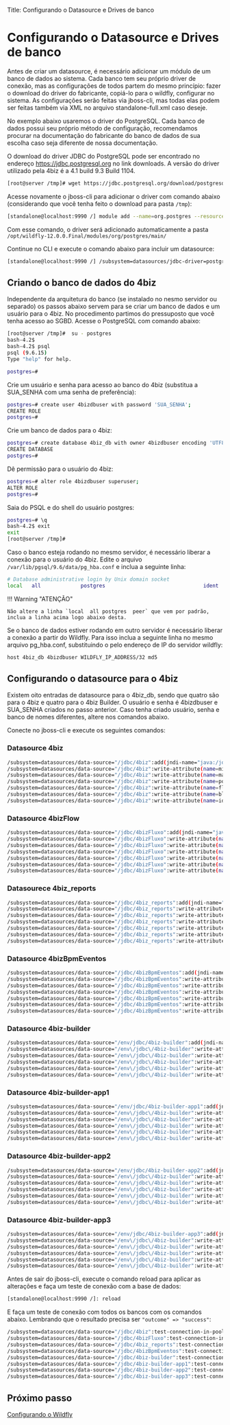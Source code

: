 Title: Configurando o Datasource e Drives de banco

# Configurando o Datasource e Drives de banco

Antes de criar um datasource, é necessário adicionar um módulo de um banco de dados ao sistema. Cada banco tem seu próprio driver de conexão, mas as configurações de todos partem do mesmo princípio: fazer o download do driver do fabricante, copiá-lo para o wildfly, configurar no sistema. As configurações serão feitas via jboss-cli, mas todas elas podem ser feitas também via XML no arquivo standalone-full.xml caso deseje.

No exemplo abaixo usaremos o driver do PostgreSQL. Cada banco de dados possui seu próprio método de configuração, recomendamos procurar na documentação do fabricante do banco de dados de sua escolha caso seja diferente de nossa documentação.

O download do driver JDBC do PostgreSQL pode ser encontrado no endereço https://jdbc.postgresql.org no link downloads. A versão do driver utilizado pela 4biz é a 4.1 build 9.3 Build 1104.

```sh
[root@server /tmp]# wget https://jdbc.postgresql.org/download/postgresql-9.3-1104.jdbc41.jar
```

Acesse novamente o jboss-cli para adicionar o driver com comando abaixo (considerando que você tenha feito o download para pasta `/tmp`):

```sh
[standalone@localhost:9990 /] module add --name=org.postgres --resources=/tmp/postgresql-9.3-1104.jdbc41.jar --dependencies=javax.api,javax.transaction.api
```

Com esse comando, o driver será adicionado automaticamente a pasta `/opt/wildfly-12.0.0.Final/modules/org/postgres/main/`

Continue no CLI e execute o comando abaixo para incluir um datasource:

```sh
[standalone@localhost:9990 /] /subsystem=datasources/jdbc-driver=postgres:add(driver-name="postgres",driver-module-name="org.postgres",driver-xa-datasource-class-name=org.postgresql.xa.PGXADataSource
```

## Criando o banco de dados do 4biz

Independente da arquitetura do banco (se instalado no nesmo servidor ou separado) os passos abaixo servem para se criar um banco de dados e um usuário para o 4biz. No procedimento partimos do pressuposto que você tenha acesso ao SGBD. Acesse o PostgreSQL com comando abaixo:

```sh
[root@server /tmp]#  su - postgres
bash-4.2$
bash-4.2$ psql
psql (9.6.15)
Type "help" for help.

postgres=#
```
Crie um usuário e senha para acesso ao banco do 4biz (substitua a SUA_SENHA com uma senha de preferência):

```sh
postgres=# create user 4bizdbuser with password 'SUA_SENHA';
CREATE ROLE
postgres=#
```
Crie um banco de dados para o 4biz:

```sh
postgres=# create database 4biz_db with owner 4bizdbuser encoding 'UTF8' tablespace pg_default;
CREATE DATABASE
postgres=#
```
Dê permissão para o usuário do 4biz:

```sh
postgres=# alter role 4bizdbuser superuser;
ALTER ROLE
postgres=#
```

Saia do PSQL e do shell do usuário postgres:

```sh
postgres=# \q
bash-4.2$ exit
exit
[root@server /tmp]#
```
Caso o banco esteja rodando no mesmo servidor, é necessário liberar a conexão para o usuário do 4biz. Edite o arquivo  `/var/lib/pgsql/9.6/data/pg_hba.conf` e inclua a seguinte linha:

```sh
# Database administrative login by Unix domain socket
local   all             postgres                                ident
```
!!! Warning "ATENÇÃO"

    Não altere a linha `local  all postgres  peer` que vem por padrão, inclua a linha acima logo abaixo desta.


Se o banco de dados estiver rodando em outro servidor é necessário liberar a conexão a partir do Wildfly. Para isso inclua a seguinte linha no mesmo arquivo pg_hba.conf, substituindo o pelo endereço de IP do servidor wildfly:

```sh
host 4biz_db 4bizdbuser WILDFLY_IP_ADDRESS/32 md5

```

## Configurando o datasource para o 4biz

Existem oito entradas de datasource para o 4biz_db, sendo que quatro são para o 4biz e quatro para o 4biz Builder. O usuário e senha é 4bizdbuser e SUA_SENHA criados no passo anterior. Caso tenha criado usuário, senha e banco de nomes diferentes, altere nos comandos abaixo.

Conecte no jboss-cli e execute os seguintes comandos:

### Datasource 4biz

```sh
/subsystem=datasources/data-source="/jdbc/4biz":add(jndi-name="java:/jdbc/4biz",driver-name="postgres",connection-url="jdbc:postgresql://pgdata.4biz.com:5432/4biz_db",user-name="4bizdbuser",password="exemplo123",driver-class="org.postgresql.Driver", enabled=true, use-java-context=true)
/subsystem=datasources/data-source="/jdbc/4biz":write-attribute(name=min-pool-size,value=10)
/subsystem=datasources/data-source="/jdbc/4biz":write-attribute(name=max-pool-size,value=300)
/subsystem=datasources/data-source="/jdbc/4biz":write-attribute(name=pool-prefill,value=true)
/subsystem=datasources/data-source="/jdbc/4biz":write-attribute(name=flush-strategy,value=FailingConnectionOnly)
/subsystem=datasources/data-source="/jdbc/4biz":write-attribute(name=blocking-timeout-wait-millis,value=60000)
/subsystem=datasources/data-source="/jdbc/4biz":write-attribute(name=idle-timeout-minutes,value=5)
```

### Datasource 4bizFlow

```sh
/subsystem=datasources/data-source="/jdbc/4bizFluxo":add(jndi-name="java:/jdbc/4bizFluxo",driver-name="postgres",connection-url="jdbc:postgresql://pgdata.4biz.com:5432/4biz_db",user-name="4bizdbuser",password="exemplo123",driver-class="org.postgresql.Driver", enabled=true, use-java-context=true)
/subsystem=datasources/data-source="/jdbc/4bizFluxo":write-attribute(name=min-pool-size,value=10)
/subsystem=datasources/data-source="/jdbc/4bizFluxo":write-attribute(name=max-pool-size,value=300)
/subsystem=datasources/data-source="/jdbc/4bizFluxo":write-attribute(name=pool-prefill,value=true)
/subsystem=datasources/data-source="/jdbc/4bizFluxo":write-attribute(name=flush-strategy,value=FailingConnectionOnly)
/subsystem=datasources/data-source="/jdbc/4bizFluxo":write-attribute(name=blocking-timeout-wait-millis,value=60000)
/subsystem=datasources/data-source="/jdbc/4bizFluxo":write-attribute(name=idle-timeout-minutes,value=5)
```

### Datasourece 4biz_reports

```sh
/subsystem=datasources/data-source="/jdbc/4biz_reports":add(jndi-name="java:/jdbc/4biz_reports",driver-name="postgres",connection-url="jdbc:postgresql://pgdata.4biz.com:5432/4biz_db",user-name="4bizdbuser",password="exemplo123",driver-class="org.postgresql.Driver", enabled=true, use-java-context=true)
/subsystem=datasources/data-source="/jdbc/4biz_reports":write-attribute(name=min-pool-size,value=10)
/subsystem=datasources/data-source="/jdbc/4biz_reports":write-attribute(name=max-pool-size,value=300)
/subsystem=datasources/data-source="/jdbc/4biz_reports":write-attribute(name=pool-prefill,value=true)
/subsystem=datasources/data-source="/jdbc/4biz_reports":write-attribute(name=flush-strategy,value=FailingConnectionOnly)
/subsystem=datasources/data-source="/jdbc/4biz_reports":write-attribute(name=blocking-timeout-wait-millis,value=60000)
/subsystem=datasources/data-source="/jdbc/4biz_reports":write-attribute(name=idle-timeout-minutes,value=5)
```

### Datasource 4bizBpmEventos

```sh
/subsystem=datasources/data-source="/jdbc/4bizBpmEventos":add(jndi-name="java:/jdbc/4bizBpmEventos",driver-name="postgres",connection-url="jdbc:postgresql://pgdata.4biz.com:5432/4biz_db",user-name="4bizdbuser",password="exemplo123",driver-class="org.postgresql.Driver", enabled=true, use-java-context=true)
/subsystem=datasources/data-source="/jdbc/4bizBpmEventos":write-attribute(name=min-pool-size,value=10)
/subsystem=datasources/data-source="/jdbc/4bizBpmEventos":write-attribute(name=max-pool-size,value=300)
/subsystem=datasources/data-source="/jdbc/4bizBpmEventos":write-attribute(name=pool-prefill,value=true)
/subsystem=datasources/data-source="/jdbc/4bizBpmEventos":write-attribute(name=flush-strategy,value=FailingConnectionOnly)
/subsystem=datasources/data-source="/jdbc/4bizBpmEventos":write-attribute(name=blocking-timeout-wait-millis,value=60000)
/subsystem=datasources/data-source="/jdbc/4bizBpmEventos":write-attribute(name=idle-timeout-minutes,value=5
```

### Datasource 4biz-builder

```sh
/subsystem=datasources/data-source="/env/jdbc/4biz-builder":add(jndi-name="java:/env/jdbc/4biz-builder",driver-name="postgres",connection-url="jdbc:postgresql://pgdata.4biz.com:5432/4biz_db",user-name="4bizdbuser",password="exemplo123",driver-class="org.postgresql.Driver", enabled=true, use-java-context=true)
/subsystem=datasources/data-source="/env\/jdbc\/4biz-builder":write-attribute(name=min-pool-size,value=10)
/subsystem=datasources/data-source="/env\/jdbc\/4biz-builder":write-attribute(name=max-pool-size,value=300)
/subsystem=datasources/data-source="/env\/jdbc\/4biz-builder":write-attribute(name=pool-prefill,value=true)
/subsystem=datasources/data-source="/env\/jdbc\/4biz-builder":write-attribute(name=flush-strategy,value=FailingConnectionOnly)
/subsystem=datasources/data-source="/env\/jdbc\/4biz-builder":write-attribute(name=blocking-timeout-wait-millis,value=60000)#
```

### Datasource 4biz-builder-app1

```sh
/subsystem=datasources/data-source="/env/jdbc/4biz-builder-app1":add(jndi-name="java:/env/jdbc/4biz-builder-app1",driver-name="postgres",connection-url="jdbc:postgresql://pgdata.4biz.com:5432/4biz_db",user-name="4bizdbuser",password="exemplo123",driver-class="org.postgresql.Driver", enabled=true, use-java-context=true)
/subsystem=datasources/data-source="/env\/jdbc\/4biz-builder":write-attribute(name=min-pool-size,value=10)
/subsystem=datasources/data-source="/env\/jdbc\/4biz-builder":write-attribute(name=max-pool-size,value=300)
/subsystem=datasources/data-source="/env\/jdbc\/4biz-builder":write-attribute(name=pool-prefill,value=true)
/subsystem=datasources/data-source="/env\/jdbc\/4biz-builder":write-attribute(name=flush-strategy,value=FailingConnectionOnly)
/subsystem=datasources/data-source="/env\/jdbc\/4biz-builder":write-attribute(name=blocking-timeout-wait-millis,value=60000)
```

### Datasource 4biz-builder-app2

```sh
/subsystem=datasources/data-source="/env/jdbc/4biz-builder-app2":add(jndi-name="java:/env/jdbc/4biz-builder-app2",driver-name="postgres",connection-url="jdbc:postgresql://pgdata.4biz.com:5432/4biz_db",user-name="4bizdbuser",password="exemplo123",driver-class="org.postgresql.Driver", enabled=true, use-java-context=true)
/subsystem=datasources/data-source="/env\/jdbc\/4biz-builder":write-attribute(name=min-pool-size,value=10)
/subsystem=datasources/data-source="/env\/jdbc\/4biz-builder":write-attribute(name=max-pool-size,value=300)
/subsystem=datasources/data-source="/env\/jdbc\/4biz-builder":write-attribute(name=pool-prefill,value=true)
/subsystem=datasources/data-source="/env\/jdbc\/4biz-builder":write-attribute(name=flush-strategy,value=FailingConnectionOnly)
/subsystem=datasources/data-source="/env\/jdbc\/4biz-builder":write-attribute(name=blocking-timeout-wait-millis,value=60000)
```
### Datasource 4biz-builder-app3

```sh
/subsystem=datasources/data-source="/env/jdbc/4biz-builder-app3":add(jndi-name="java:/env/jdbc/4biz-builder-app3",driver-name="postgres",connection-url="jdbc:postgresql://pgdata.4biz.com:5432/4biz_db",user-name="4bizdbuser",password="exemplo123",driver-class="org.postgresql.Driver", enabled=true, use-java-context=true)
/subsystem=datasources/data-source="/env\/jdbc\/4biz-builder":write-attribute(name=min-pool-size,value=10)
/subsystem=datasources/data-source="/env\/jdbc\/4biz-builder":write-attribute(name=max-pool-size,value=300)
/subsystem=datasources/data-source="/env\/jdbc\/4biz-builder":write-attribute(name=pool-prefill,value=true)
/subsystem=datasources/data-source="/env\/jdbc\/4biz-builder":write-attribute(name=flush-strategy,value=FailingConnectionOnly)
/subsystem=datasources/data-source="/env\/jdbc\/4biz-builder":write-attribute(name=blocking-timeout-wait-millis,value=60000)
```

Antes de sair do jboss-cli, execute o comando reload para aplicar as alterações e faça um teste de conexão com a base de dados:

```sh
[standalone@localhost:9990 /]: reload
```
E faça um teste de conexão com todos os bancos com os comandos abaixo. Lembrando que o resultado precisa ser `"outcome" => "success"`:

``` sh
/subsystem=datasources/data-source="/jdbc/4biz":test-connection-in-pool
/subsystem=datasources/data-source="/jdbc/4bizFluxo":test-connection-in-pool
/subsystem=datasources/data-source="/jdbc/4biz_reports":test-connection-in-pool
/subsystem=datasources/data-source="/jdbc/4bizBpmEventos":test-connection-in-pool
/subsystem=datasources/data-source="/jdbc/4biz-builder":test-connection-in-pool
/subsystem=datasources/data-source="/jdbc/4biz-builder-app1":test-connection-in-pool
/subsystem=datasources/data-source="/jdbc/4biz-builder-app2":test-connection-in-pool
/subsystem=datasources/data-source="/jdbc/4biz-builder-app3":test-connection-in-pool
```

## Próximo passo

[Configurando o Wildfly][1]

[1]:/pt-br/4biz-helium/get-started/installation-and-upgrade/perform-installation/conf-wildfly.html

